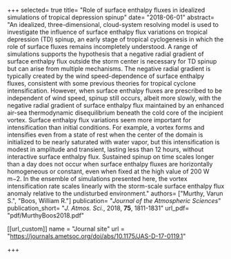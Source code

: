 +++
selected= true
title= "Role of surface enthalpy fluxes in idealized simulations of tropical depression spinup"
date= "2018-06-01"
abstract= "An idealized, three-dimensional, cloud-system resolving model is used to investigate the influence of surface enthalpy flux variations on tropical depression (TD) spinup, an early stage of tropical cyclogenesis in which the role of surface fluxes remains incompletely understood. A range of simulations supports the hypothesis that a negative radial gradient of surface enthalpy flux outside the storm center is necessary for TD spinup but can arise from multiple mechanisms. The negative radial gradient is typically created by the wind speed-dependence of surface enthalpy fluxes, consistent with some previous theories for tropical cyclone intensification. However, when surface enthalpy fluxes are prescribed to be independent of wind speed, spinup still occurs, albeit more slowly, with the negative radial gradient of surface enthalpy flux maintained by an enhanced air-sea thermodynamic disequilibrium beneath the cold core of the incipient vortex. Surface enthalpy flux variations seem more important for intensification than initial conditions. For example, a vortex forms and intensifies even from a state of rest when the center of the domain is initialized to be nearly saturated with water vapor, but this intensification is modest in amplitude and transient, lasting less than 12 hours, without interactive surface enthalpy flux. Sustained spinup on time scales longer than a day does not occur when surface enthalpy fluxes are horizontally homogeneous or constant, even when fixed at the high value of 200 W m−2. In the ensemble of simulations presented here, the vortex intensification rate scales linearly with the storm-scale surface enthalpy flux anomaly relative to the undisturbed environment."
authors= ["Murthy, Varun S.", "Boos, William R."]
publication= "*Journal of the Atmospheric Sciences*"
publication_short= "*J. Atmos. Sci.*, 2018, **75**, 1811-1831"
url_pdf= "pdf/MurthyBoos2018.pdf"

[[url_custom]]
    name = "Journal site"
    url = "https://journals.ametsoc.org/doi/abs/10.1175/JAS-D-17-0119.1"

+++


